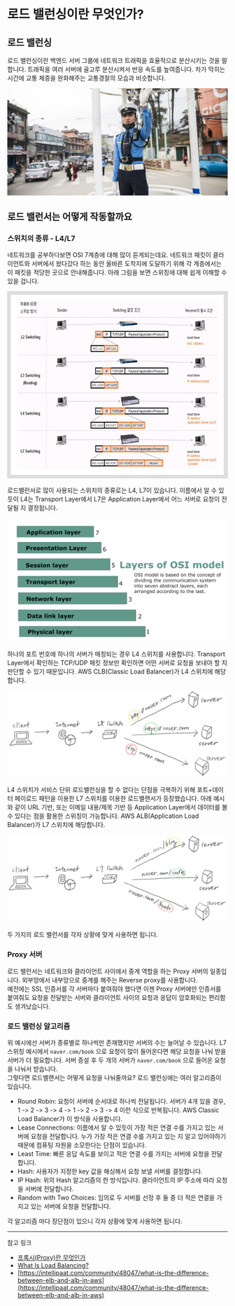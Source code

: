 # 로드 밸런싱이란 무엇인가?

## 로드 밸런싱

로드 밸런싱이란 백엔드 서버 그룹에 네트워크 트래픽을 효율적으로 분산시키는 것을 말합니다. 트래픽을 여러 서버에 골고루 분산시켜서 반응 속도를 높여줍니다. 차가 막히는 시간에 교통 체증을 완화해주는 교통경찰의 모습과 비슷합니다.

![police-officer](./image/what-is-load-balancing/1.jpg)

## 로드 밸런서는 어떻게 작동할까요

### 스위치의 종류 - L4/L7

네트워크를 공부하다보면 OSI 7계층에 대해 많이 듣게되는데요. 네트워크 패킷이 클라이언트와 서버에서 왔다갔다 하는 동안 올바른 도착지에 도달하기 위해 각 계층에서는 이 패킷을 적당한 곳으로 안내해줍니다. 아래 그림을 보면 스위칭에 대해 쉽게 이해할 수 있을 겁니다.

![switching](./image/what-is-load-balancing/5.jpg)

로드밸런서로 많이 사용되는 스위치의 종류로는 L4, L7이 있습니다. 이름에서 알 수 있듯이 L4는 Transport Layer에서 L7은 Application Layer에서 어느 서버로 요청이 전달될 지 결정됩니다.

![osi-seven-layers](./image/what-is-load-balancing/2.jpg)

하나의 포트 번호에 하나의 서버가 매칭되는 경우 L4 스위치를 사용합니다. Transport Layer에서 확인하는 TCP/UDP 패킷 정보만 확인하면 어떤 서버로 요청을 보내야 할 지 판단할 수 있기 때문입니다. AWS CLB(Classic Load Balancer)가 L4 스위치에 해당합니다.

![l4-load-balancer](./image/what-is-load-balancing/3.png)

L4 스위치가 서비스 단위 로드밸런싱을 할 수 없다는 단점을 극복하기 위해 포트+데이터 페이로드 패턴을 이용한 L7 스위치를 이용한 로드밸랜서가 등장했습니다. 아래 예시와 같이 URL 기반, 또는 이메일 내용/제목 기반 등 Application Layer에서 데이터를 볼 수 있다는 점을 활용한 스위칭이 가능합니다. AWS ALB(Application Load Balancer)가 L7 스위치에 해당합니다.

![l4-load-balancer](./image/what-is-load-balancing/4.png)

두 가지의 로드 밸런서를 각자 상황에 맞게 사용하면 됩니다.

### Proxy 서버

로드 밸런서는 네트워크와 클라이언트 사이에서 중계 역할을 하는 Proxy 서버의 일종입니다. 외부망에서 내부망으로 중계를 해주는 Reverse proxy를 사용합니다.  
예전에는 SSL 인증서를 각 서버마다 붙여줘야 했다면 이젠 Proxy 서버에만 인증서를 붙여줘도 요청을 전달받는 서버와 클라이언트 사이의 요청과 응답이 암호화되는 편리함도 생겨났습니다.

### 로드 밸런싱 알고리즘

위 예시에선 서버가 종류별로 하나씩만 존재했지만 서버의 수는 늘어날 수 있습니다. L7 스위칭 예시에서 `naver.com/book` 으로 요청이 많이 들어온다면 해당 요청을 나눠 받을 서버가 더 필요합니다. 서버 증설 후 두 개의 서버가 `naver.com/book` 으로 들어온 요청을 나눠서 받습니다.  
그렇다면 로드밸랜서는 어떻게 요청을 나눠줄까요? 로드 밸런싱에는 여러 알고리즘이 있습니다.

- Round Robin: 요청이 서버에 순서대로 하나씩 전달됩니다. 서버가 4개 있을 경우, 1 -> 2 -> 3 -> 4 -> 1 -> 2 -> 3 -> 4 이런 식으로 반복됩니다. AWS Classic Load Balancer가 이 방식을 사용합니다.
- Lease Connections: 이름에서 알 수 있듯이 가장 적은 연결 수를 가지고 있는 서버에 요청을 전달합니다. 누가 가장 적은 연결 수를 가지고 있는 지 알고 있어야하기 때문에 컴퓨팅 자원을 소모한다는 단점이 있습니다.
- Least Time: 빠른 응답 속도를 보이고 적은 연결 수를 가지는 서버에 요청을 전달합니다.
- Hash: 사용자가 지정한 key 값을 해싱해서 요청 보낼 서버를 결정합니다.
- IP Hash: 위의 Hash 알고리즘의 한 방식입니다. 클라이언트의 IP 주소에 따라 요청을 서버에 전달합니다.
- Random with Two Choices: 임의로 두 서버를 선정 후 둘 중 더 적은 연결을 가지고 있는 서버에 요청을 전달합니다.

각 알고리즘 마다 장단점이 있으니 각자 상황에 맞게 사용하면 됩니다.

---

참고 링크

- [프록시(Proxy)란 무엇인가](https://milkye.tistory.com/202)
- [What Is Load Balancing?](https://www.nginx.com/resources/glossary/load-balancing/)
- [https://intellipaat.com/community/48047/what-is-the-difference-between-elb-and-alb-in-aws](https://intellipaat.com/community/48047/what-is-the-difference-between-elb-and-alb-in-aws)
